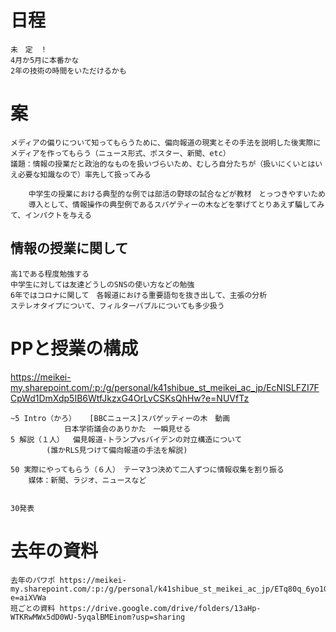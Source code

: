 # 日程
    未　定　！
    4月か5月に本番かな
    2年の技術の時間をいただけるかも
# 案
    メディアの偏りについて知ってもらうために、偏向報道の現実とその手法を説明した後実際にメディアを作ってもらう（ニュース形式、ポスター、新聞、etc）
    議題：情報の授業だと政治的なものを扱いづらいため、むしろ自分たちが（扱いにくいとはいえ必要な知識なので）率先して扱ってみる

    	中学生の授業における典型的な例では部活の野球の試合などが教材　とっつきやすいため
        導入として、情報操作の典型例であるスパゲティーの木などを挙げてとりあえず騙してみて、インパクトを与える
## 情報の授業に関して
    高1である程度勉強する
    中学生に対しては友達どうしのSNSの使い方などの勉強
    6年ではコロナに関して　各報道における重要語句を抜き出して、主張の分析
    ステレオタイプについて、フィルターバブルについても多少扱う

# PPと授業の構成

https://meikei-my.sharepoint.com/:p:/g/personal/k41shibue_st_meikei_ac_jp/EcNISLFZI7FCpWd1DmXdp5IB6WtfJkzxG4OrLvCSKsQhHw?e=NUVfTz

    ~5 Intro（かろ）   [BBCニュース]スパゲッティーの木　動画
                日本学術議会のありかた　一瞬見せる
    5 解説（１人）  偏見報道-トランプvsバイデンの対立構造について
            (誰かRLS見つけて偏向報道の手法を解説)
            
    50 実際にやってもらう（６人）　テーマ3つ決めて二人ずつに情報収集を割り振る
        媒体：新聞、ラジオ、ニュースなど
        

    30発表


# 去年の資料
    去年のパワポ https://meikei-my.sharepoint.com/:p:/g/personal/k41shibue_st_meikei_ac_jp/ETq80q_6yo1GsyzjjKgX8u8BzIJtKdoAp9XzfdpZrkCEvg?e=aiXVWa
    班ごとの資料 https://drive.google.com/drive/folders/13aHp-WTKRwMWx5dD0WU-5yqalBMEinom?usp=sharing


